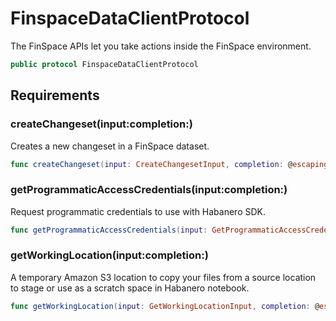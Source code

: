 # FinspaceDataClientProtocol

The FinSpace APIs let you take actions inside the FinSpace environment.

``` swift
public protocol FinspaceDataClientProtocol 
```

## Requirements

### createChangeset(input:​completion:​)

Creates a new changeset in a FinSpace dataset.

``` swift
func createChangeset(input: CreateChangesetInput, completion: @escaping (ClientRuntime.SdkResult<CreateChangesetOutputResponse, CreateChangesetOutputError>) -> Void)
```

### getProgrammaticAccessCredentials(input:​completion:​)

Request programmatic credentials to use with Habanero SDK.

``` swift
func getProgrammaticAccessCredentials(input: GetProgrammaticAccessCredentialsInput, completion: @escaping (ClientRuntime.SdkResult<GetProgrammaticAccessCredentialsOutputResponse, GetProgrammaticAccessCredentialsOutputError>) -> Void)
```

### getWorkingLocation(input:​completion:​)

A temporary Amazon S3 location to copy your files from a source location to stage or use
as a scratch space in Habanero notebook.

``` swift
func getWorkingLocation(input: GetWorkingLocationInput, completion: @escaping (ClientRuntime.SdkResult<GetWorkingLocationOutputResponse, GetWorkingLocationOutputError>) -> Void)
```
